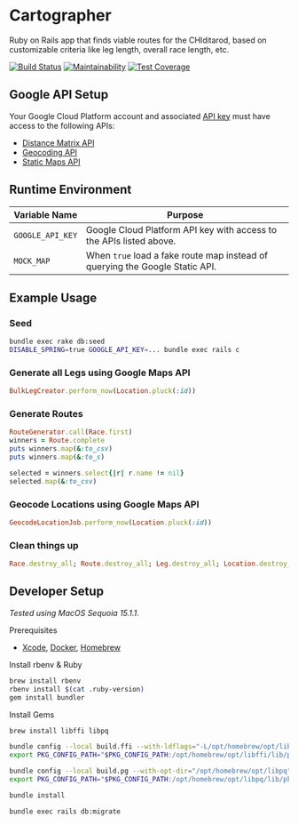 # Cartographer

Ruby on Rails app that finds viable routes for the CHIditarod, based on
customizable criteria like leg length, overall race length, etc.

[![Build Status](https://travis-ci.com/chiditarod/cartographer.svg?branch=master)](https://travis-ci.com/chiditarod/cartographer) [![Maintainability](https://api.codeclimate.com/v1/badges/0f8b7b85f89b0024665a/maintainability)](https://codeclimate.com/github/chiditarod/cartographer/maintainability) [![Test Coverage](https://api.codeclimate.com/v1/badges/0f8b7b85f89b0024665a/test_coverage)](https://codeclimate.com/github/chiditarod/cartographer/test_coverage)

## Google API Setup

Your Google Cloud Platform account and associated [API key](https://console.cloud.google.com/apis/credentials) must have access to the following APIs:

- [Distance Matrix API](https://developers.google.com/maps/documentation/distance-matrix/intro)
- [Geocoding API](https://developers.google.com/maps/documentation/geocoding/start)
- [Static Maps API](https://developers.google.com/maps/documentation/maps-static/intro)

## Runtime Environment

| Variable Name | Purpose |
| ---- | ------- |
| `GOOGLE_API_KEY` | Google Cloud Platform API key with access to the APIs listed above. |
| `MOCK_MAP` | When `true` load a fake route map instead of querying the Google Static API. |


## Example Usage

### Seed

```bash
bundle exec rake db:seed
DISABLE_SPRING=true GOOGLE_API_KEY=... bundle exec rails c
```

### Generate all Legs using Google Maps API

```ruby
BulkLegCreator.perform_now(Location.pluck(:id))
```

### Generate Routes

```ruby
RouteGenerator.call(Race.first)
winners = Route.complete
puts winners.map(&:to_csv)
puts winners.map(&:to_s)

selected = winners.select{|r| r.name != nil}
selected.map(&:to_csv)
```

### Geocode Locations using Google Maps API

```ruby
GeocodeLocationJob.perform_now(Location.pluck(:id))
```

### Clean things up

```ruby
Race.destroy_all; Route.destroy_all; Leg.destroy_all; Location.destroy_all; Leg.destroy_all; nil
```


## Developer Setup

*Tested using MacOS Sequoia 15.1.1*.

Prerequisites

- [Xcode](https://itunes.apple.com/us/app/xcode/id497799835),
  [Docker](https://www.docker.com), [Homebrew](https://brew.sh/)

Install rbenv & Ruby

```bash
brew install rbenv
rbenv install $(cat .ruby-version)
gem install bundler
```

Install Gems

```bash
brew install libffi libpq

bundle config --local build.ffi --with-ldflags="-L/opt/homebrew/opt/libffi/lib"
export PKG_CONFIG_PATH="$PKG_CONFIG_PATH:/opt/homebrew/opt/libffi/lib/pkgconfig"

bundle config --local build.pg --with-opt-dir="/opt/homebrew/opt/libpq"
export PKG_CONFIG_PATH="$PKG_CONFIG_PATH:/opt/homebrew/opt/libpq/lib/pkgconfig"

bundle install

bundle exec rails db:migrate
```

